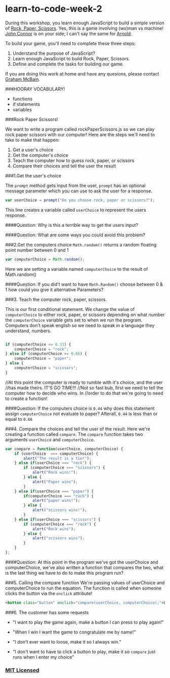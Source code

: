 # learn-to-code-week-2
During this workshop, you learn enough JavaScript to build a simple version of [Rock, Paper, Scissors](https://en.wikipedia.org/wiki/Rock-paper-scissors). Yes, this is a game involving (wo)man vs machine! [John Connor](https://en.wikipedia.org/wiki/John_Connor) is on your side; I can't say the same for [Arnold](https://en.wikipedia.org/wiki/Terminator_\(character\)).

To build your game, you'll need to complete these three steps:

1. Understand the purpose of JavaScript?
2. Learn enough JavaScript to build Rock, Paper, Scissors.
3. Define and complete the tasks for building our game.

If you are doing this work at home and have any quesions, please contact [Graham McBain](mcbain@galvanize.com).

###HOORAY VOCABULARY!

- functions
- if statements
- variables

###Rock Paper Scissors!

We want to write a program called rockPaperScissors.js so we can play rock paper
scissors with our computer! Here are the steps we'll need to take to make that happen:

1. Get a user's choice
1. Get the computer's choice
1. Teach the computer how to guess rock, paper, or scissors
1. Compare their choices and tell the user the result


###1.Get the user's choice

The ```prompt``` method gets input from the user, ```prompt``` has an optional message parameter which you can use to ask the user for a response.

```javascript
var userChoice = prompt("Do you choose rock, paper or scissors?");
```

This line creates a variable called ```userChoice``` to represent the users response.

####Question:
Why is this a terrible way to get the users input?

####Question:
What are some ways you could avoid this problem?


###2.Get the computers choice
```Math.random()``` returns a random floating point number between 0 and 1

```javascript
var computerChoice = Math.random();
```

Here we are setting a variable named ```computerChoice``` to the result of Math.random()

####Question:
If you did't want to have ```Math.Random()``` choose between 0 & 1 how could you give it
alternative Parameters?


###3. Teach the computer rock, paper, scissors.

This is our first conditional statement. We change the value of ```computerChoice```
to either rock, paper, or scissors depending on what number the ```computerChoice```
variable gets set to when we run the program. Computers don't speak english so
we need to speak in a language they understand, numbers.

```javascript

if (computerChoice <= 0.33) {
    computerChoice = "rock";
} else if (computerChoice <= 0.66) {
    computerChoice = "paper";
} else {
    computerChoice = "scissors";
}
```



//At this point the computer is ready to rumble with it's choice, and the user
//has made theirs. IT'S GO TIME!!!
//Not so fast bub, first we need to tell the computer how to decide who wins. In
//order to do that we're going to need to create a function!

####Question:
If the computers choice is ```0.44``` why does this statement assign ```computerChoice```
not evaluate to paper? Afterall, ```0.44``` is less than or equal to ```0.66```


###4. Compare the choices and tell the user of the result.
Here we're creating a function called ```compare```. The ```compare``` function takes two
arguments ```userChoice``` and ```computerChoice```.

```javascript
var compare = function(userChoice, computerChoice) {
    if (userChoice  === computerChoice) {
        alert("The result is a tie!");
    } else if(userChoice === "rock") {
        if (computerChoice === "scissors") {
            alert("Rock wins!");
        } else {
            alert("Paper wins");
        }
    } else if(userChoice === "paper") {
        if(computerChoice === "rock") {
            alert("paper wins!");
        } else {
            alert("scissors wins!");
        }
    } else if(userChoice === "scissors") {
        if (computerChoice === "rock") {
            alert("Rock wins");
        } else {
            alert("scissors wins");
        }
    }
};
```

####Question:
At this point in the program we've got the userChoice and computerChoice, we've also
written a function that compares the two, what is the last thing we have to do to make this program
run?

###5. Calling the compare function
 We're passing values of userChoice and computerChoice to run the equation. The
 function is called when someone clicks the button via the ```onclick``` attribute!

```html
<button class="button" onclick="compare(userChoice, computerChoice);">LETS PLAY RPS!</button>
```

###6. The customer has some requests

- "I want to play the game again, make a button I can press to play again!"

- "When I win I want the game to congratulate me by name!"

- "I don't ever want to loose, make it so I always win."

- "I don't want to have to click a button to play, make it so ```compare``` just runs when I enter
my choice"

### [MIT Licensed](LICENSE)
